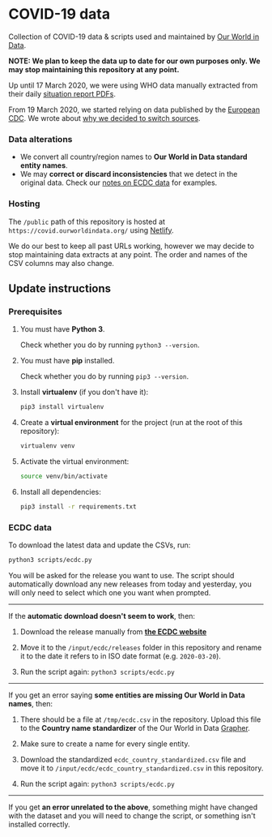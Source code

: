 # COVID-19 data

Collection of COVID-19 data & scripts used and maintained by [Our World in Data](https://ourworldindata.org/coronavirus).

**NOTE: We plan to keep the data up to date for our own purposes only. We may stop maintaining this repository at any point.**

Up until 17 March 2020, we were using WHO data manually extracted from their daily [situation report PDFs](https://www.who.int/emergencies/diseases/novel-coronavirus-2019/situation-reports).

From 19 March 2020, we started relying on data published by the [European CDC](https://www.ecdc.europa.eu/en/publications-data/download-todays-data-geographic-distribution-covid-19-cases-worldwide). We wrote about [why we decided to switch sources](https://ourworldindata.org/covid-sources-comparison).

### Data alterations

- We convert all country/region names to **Our World in Data standard entity names**.
- We may **correct or discard inconsistencies** that we detect in the original data. Check our [notes on ECDC data](input/ecdc/NOTES.md) for examples.

### Hosting

The `/public` path of this repository is hosted at `https://covid.ourworldindata.org/` using [Netlify](https://netlify.com).

We do our best to keep all past URLs working, however we may decide to stop maintaining data extracts at any point. The order and names of the CSV columns may also change.

## Update instructions

### Prerequisites

1. You must have **Python 3**.

   Check whether you do by running `python3 --version`.

2. You must have **pip** installed.

   Check whether you do by running `pip3 --version`.

3. Install **virtualenv** (if you don't have it):

   ```sh
   pip3 install virtualenv
   ```

4. Create a **virtual environment** for the project (run at the root of this repository):

   ```sh
   virtualenv venv
   ```

5. Activate the virtual environment:

   ```sh
   source venv/bin/activate
   ```

6. Install all dependencies:

   ```sh
   pip3 install -r requirements.txt
   ```

### ECDC data

To download the latest data and update the CSVs, run:

```sh
python3 scripts/ecdc.py
```

You will be asked for the release you want to use. The script should automatically download any new releases from today and yesterday, you will only need to select which one you want when prompted.

---

If the **automatic download doesn't seem to work**, then:

1. Download the release manually from [**the ECDC website**](https://www.ecdc.europa.eu/en/publications-data/download-todays-data-geographic-distribution-covid-19-cases-worldwide)

2. Move it to the `/input/ecdc/releases` folder in this repository and rename it to the date it refers to in ISO date format (e.g. `2020-03-20`).

3. Run the script again: `python3 scripts/ecdc.py`

---

If you get an error saying **some entities are missing Our World in Data names**, then:

1. There should be a file at `/tmp/ecdc.csv` in the repository. Upload this file to the **Country name standardizer** of the Our World in Data [Grapher](https://github.com/owid/owid-grapher).

2. Make sure to create a name for every single entity.

3. Download the standardized `ecdc_country_standardized.csv` file and move it to `/input/ecdc/ecdc_country_standardized.csv` in this repository.

4. Run the script again: `python3 scripts/ecdc.py`

---

If you get **an error unrelated to the above**, something might have changed with the dataset and you will need to change the script, or something isn't installed correctly.
